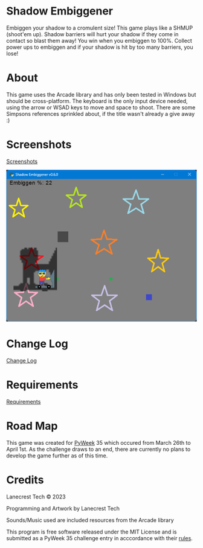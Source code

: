 # Shadow Embiggener

Embiggen your shadow to a cromulent size! This game plays like a SHMUP (shoot'em up). Shadow barriers will hurt your shadow if they come in contact so blast them away! You win when you embiggen to 100%. Collect power ups to embiggen and if your shadow is hit by too many barriers, you lose!

# About

This game uses the Arcade library and has only been tested in Windows but should be cross-platform. The keyboard is the only input device needed, using the arrow or WSAD keys to move and space to shoot. There are some Simpsons references sprinkled about, if the title wasn't already a give away :)

# Screenshots
[Screenshots](/screenshots)

![Alt text](/screenshots/v0-6-0_1.png?raw=true "Gameplay")

# Change Log
[Change Log](CHANGELOG.md)

# Requirements
[Requirements](requirements.txt)

# Road Map
This game was created for [PyWeek](https://pyweek.org/) 35 which occured from March 26th to April 1st. As the challenge draws to an end, there are currently no plans to develop the game further as of this time.

# Credits
Lanecrest Tech © 2023

Programming and Artwork by Lanecrest Tech

Sounds/Music used are included resources from the Arcade library

This program is free software released under the MIT License and is submitted as a PyWeek 35 challenge entry in acccordance with their [rules](https://pyweek.readthedocs.io/en/latest/rules.html).
